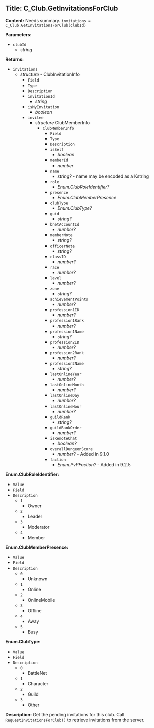 ## Title: C_Club.GetInvitationsForClub

**Content:**
Needs summary.
`invitations = C_Club.GetInvitationsForClub(clubId)`

**Parameters:**
- `clubId`
  - *string*

**Returns:**
- `invitations`
  - *structure* - ClubInvitationInfo
    - `Field`
    - `Type`
    - `Description`
    - `invitationId`
      - *string*
    - `isMyInvitation`
      - *boolean*
    - `invitee`
      - *structure* ClubMemberInfo
        - `ClubMemberInfo`
          - `Field`
          - `Type`
          - `Description`
          - `isSelf`
            - *boolean*
          - `memberId`
            - *number*
          - `name`
            - *string?* - name may be encoded as a Kstring
          - `role`
            - *Enum.ClubRoleIdentifier?*
          - `presence`
            - *Enum.ClubMemberPresence*
          - `clubType`
            - *Enum.ClubType?*
          - `guid`
            - *string?*
          - `bnetAccountId`
            - *number?*
          - `memberNote`
            - *string?*
          - `officerNote`
            - *string?*
          - `classID`
            - *number?*
          - `race`
            - *number?*
          - `level`
            - *number?*
          - `zone`
            - *string?*
          - `achievementPoints`
            - *number?*
          - `profession1ID`
            - *number?*
          - `profession1Rank`
            - *number?*
          - `profession1Name`
            - *string?*
          - `profession2ID`
            - *number?*
          - `profession2Rank`
            - *number?*
          - `profession2Name`
            - *string?*
          - `lastOnlineYear`
            - *number?*
          - `lastOnlineMonth`
            - *number?*
          - `lastOnlineDay`
            - *number?*
          - `lastOnlineHour`
            - *number?*
          - `guildRank`
            - *string?*
          - `guildRankOrder`
            - *number?*
          - `isRemoteChat`
            - *boolean?*
          - `overallDungeonScore`
            - *number?* - Added in 9.1.0
          - `faction`
            - *Enum.PvPFaction?* - Added in 9.2.5

**Enum.ClubRoleIdentifier:**
- `Value`
- `Field`
- `Description`
  - `1`
    - Owner
  - `2`
    - Leader
  - `3`
    - Moderator
  - `4`
    - Member

**Enum.ClubMemberPresence:**
- `Value`
- `Field`
- `Description`
  - `0`
    - Unknown
  - `1`
    - Online
  - `2`
    - OnlineMobile
  - `3`
    - Offline
  - `4`
    - Away
  - `5`
    - Busy

**Enum.ClubType:**
- `Value`
- `Field`
- `Description`
  - `0`
    - BattleNet
  - `1`
    - Character
  - `2`
    - Guild
  - `3`
    - Other

**Description:**
Get the pending invitations for this club. Call `RequestInvitationsForClub()` to retrieve invitations from the server.